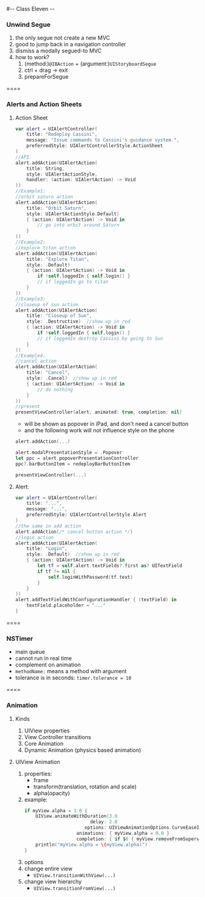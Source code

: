 #-- Class Eleven --

### Unwind Segue

1. the only segue not create a new MVC
2. good to jump back in a navigation controller
3. dismiss a modally segued-to MVC
4. how to work?
	1. (method:)```@IBAction``` + (argument:)```UIStoryboardSegue```
	2. ctrl + drag -> exit
	3. prepareForSegue

====

### Alerts and Action Sheets

1. Action Sheet
	```swift
	var alert = UIAlertController(
		title: "Redeploy Cassini",
		message: "Issue commands to Cassini's guidance system.",
		preferredStyle: UIAlertControllerStyle.ActionSheet
	)
	//API
	alert.addAction(UIAlertAction(
		title: String,
		style: UIAlertActionStyle,
		handler: (action: UIAlertAction) -> Void
	))
	//Example1:
	//orbit saturn action
	alert.addAction(UIAlertAction(
		title: "Orbit Saturn",
		style: UIAlertActionStyle.Default)
		{ (action: UIAlertAction) -> Void in
			// go into orbit around Saturn
		}
	))
	//Example2:
	//explore titan action
	alert.addAction(UIAlertAction(
		title: "Explore Titan",
		style: .Default)
		{ (action: UIAlertAction) -> Void in
			if !self.loggedIn { self.login() }
			// if loggedIn go to titan
		}
	))
	//Example3:
	//closeup of sun action
	alert.addAction(UIAlertAction(
		title: "Closeup of Sun",
		style: .Destructive)  //show up in red
		{ (action: UIAlertAction) -> Void in
			if !self.loggedIn { self.login() }
			// if loggedIn destroy Cassini by going to Sun
		}
	))
	//Example4:
	//cancel action
	alert.addAction(UIAlertAction(
		title: "Cancel",
		style: .Cancel)  //show up in red
		{ (action: UIAlertAction) -> Void in
			// do nothing
		}
	))
	//present
	presentViewController(alert, animated: true, completion: nil)
	```

	* will be shown as popover in iPad, and don't need a cancel button
	* and the following work will not influence style on the phone
	```swift
	alert.addAction(...)

	alert.modalPresentationStyle = .Popover
	let ppc = alert.popoverPresentationController
	ppc?.barButtonItem = redeployBarButtonItem

	presentViewController(...)
	```

2. Alert:
	```swift
	var alert = UIAlertController(
		title: "...",
		message: "...",
		preferredStyle: UIAlertControllerStyle.Alert
	)
	//the same in add action
	alert.addAction(/* cancel button action */)
	//login action
	alert.addAction(UIAlertAction(
		title: "Login",
		style: .Default)  //show up in red
		{ (action: UIAlertAction) -> Void in
			let tf = self.alert.textFields?.first as? UITextField
			if tf != nil {
				self.loginWithPassword(tf.text)
			}
		}
	))
	alert.addTextFieldWithConfigurationHandler { (textField) in
		textField.placeholder = "..."
	}
	```

====

### NSTimer

* main queue
* cannot run in real time
* complement on animation
* ```methodName:``` means a method with argument
* tolerance is in seconds: ```timer.tolerance = 10```

====

### Animation

1. Kinds
	1. UIView properties
	2. View Controller transitions
	3. Core Animation
	4. Dynamic Animation (physics based animation)

2. UIView Animation
	1. properties:
		* frame
		* transform(translation, rotation and scale)
		* alpha(opacity)
	2. example:
		```swift
		if myView.alpha = 1.0 {
			UIView.animateWithDuration(3.0
								delay: 2.0
							  options: UIViewAnimationOptions.CurveEaseInEaseOut)
						   animations: { myView.alpha = 0.0 }
						   completion: { if $0 { myView.removeFromSuperview() } }
			println("myView.alpha = \(myView.alpha)")
		}
		```
	3. options
	4. change entire view
		* ```UIView.transitionWithView(...)```
	5. change view hierarchy
		* ```UIView.transitionFromView(...)```